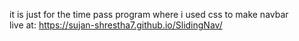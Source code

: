 it is just for the time pass program where i used css to make navbar  
live at: https://sujan-shrestha7.github.io/SlidingNav/

